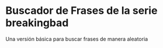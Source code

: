 # Buscador de Frases de la serie breakingbad

Una versión básica para buscar frases de manera aleatoria




